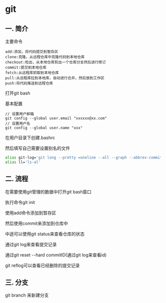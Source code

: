 # git



## 一. 简介



主要命令



``` git
add:添加，将代码提交到暂存区
clone:克隆，从远程仓库中克隆代码到本地仓库
checkout:检出，从本地仓库剪出一个仓库分支然后进行修订
commit:提交到本地仓库
fetch:从远程库抓取到本地仓库
pull:从远程库拉到本地库，自动进行合并，然后放到工作区
push:将代码推送到远程仓库
```



打开git bash



基本配置



``` git
// 设置用户邮箱
git config --global user.email "xxxxxx@xx.com"
// 设置用户名
git config --global user.name "xxx"
```



在用户目录下创建.bashrc



然后填写自己需要设置别名的文件



``` bash
alias git-log='git long --pretty =oneline --all --graph --abbrev-commit'
alias ll='ls-al'
```



## 二. 流程



在需要使用git管理的数据中打开git bash窗口



执行命令git init



使用add命令添加到暂存区



然后使用commit来添加到仓库中



中途可以使用git status来查看仓库的状态



通过git log来查看提交记录



通过git reset --hard commitID(通过git log来查看id)



git reflog可以查看已经删除的提交记录



## 三. 分支



git branch 来新建分支



